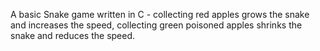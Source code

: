 A basic Snake game written in C - collecting red apples grows the snake and increases the speed, collecting green poisoned apples shrinks the snake and reduces the speed.
